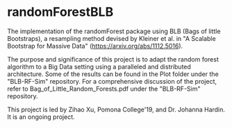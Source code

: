 # randomForestBLB

The implementation of the randomForest package using BLB (Bags of little Bootstraps), a resampling method devised by Kleiner et al. in "A Scalable Bootstrap for Massive Data" (https://arxiv.org/abs/1112.5016).

The purpose and significance of this project is to adapt the random forest algorithm to a Big Data setting using a paralleled and distributed architecture. Some of the results can be found in the Plot folder under the "BLB-RF-Sim" repository. For a comprehensive discussion of the project, refer to Bag_of_Little_Random_Forests.pdf under the "BLB-RF-Sim" repository.

This project is led by Zihao Xu, Pomona College'19, and Dr. Johanna Hardin. It is an ongoing project.

